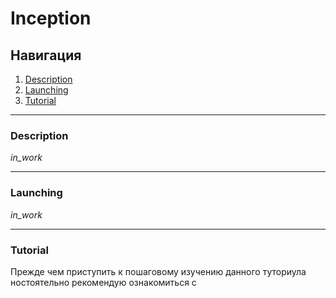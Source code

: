 # __Inception__
## __Навигация__
1. [Description](#description)
2. [Launching](#launching)
2. [Tutorial](#tutorial)
___
<a id="desctiption"></a>
### __Description__

*in_work*
___
<a id="launching"></a>
### __Launching__

*in_work*
___
<a id="tutorial"></a>
### __Tutorial__

Прежде чем приступить к пошаговому изучению данного туториула ностоятельно рекомендую ознакомиться с 
